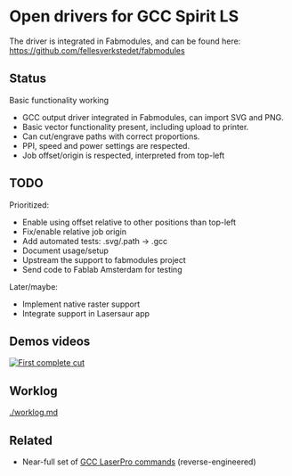 
Open drivers for GCC Spirit LS
===============================

The driver is integrated in Fabmodules, and can be found here:
https://github.com/fellesverkstedet/fabmodules

Status
--------
Basic functionality working

- GCC output driver integrated in Fabmodules, can import SVG and PNG.
- Basic vector functionality present, including upload to printer.
- Can cut/engrave paths with correct proportions.
- PPI, speed and power settings are respected.
- Job offset/origin is respected, interpreted from top-left

TODO
-----
Prioritized:

- Enable using offset relative to other positions than top-left
- Fix/enable relative job origin
- Add automated tests: .svg/.path -> .gcc
- Document usage/setup
- Upstream the support to fabmodules project
- Send code to Fablab Amsterdam for testing

Later/maybe:

- Implement native raster support
- Integrate support in Lasersaur app


Demos videos
--------------

[![First complete cut](http://img.youtube.com/vi/T_f-NWOrRFQ/maxresdefault.jpg)](https://www.youtube.com/watch?v=T_f-NWOrRFQ)


Worklog
--------
[./worklog.md](worklog.md)

Related
----------------

* Near-full set of
[GCC LaserPro commands](http://www.wiki.cl.cam.ac.uk/rowiki/CompArch/HardwareLab/LaserCutter) (reverse-engineered)

